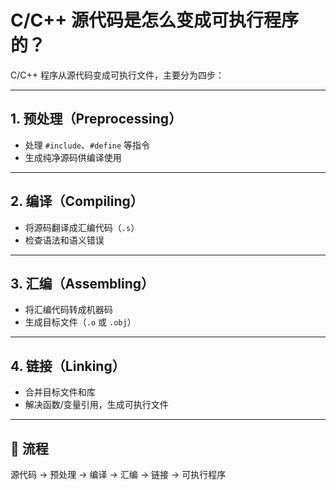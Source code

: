 # C/C++ 源代码是怎么变成可执行程序的？

C/C++ 程序从源代码变成可执行文件，主要分为四步：

---

## 1. 预处理（Preprocessing）

- 处理 `#include`、`#define` 等指令  
- 生成纯净源码供编译使用

---

## 2. 编译（Compiling）

- 将源码翻译成汇编代码（`.s`）  
- 检查语法和语义错误

---

## 3. 汇编（Assembling）

- 将汇编代码转成机器码  
- 生成目标文件（`.o` 或 `.obj`）

---

## 4. 链接（Linking）

- 合并目标文件和库  
- 解决函数/变量引用，生成可执行文件

---

## 📌 流程

源代码 → 预处理 → 编译 → 汇编 → 链接 → 可执行程序